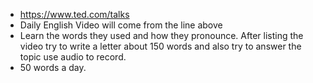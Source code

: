 - https://www.ted.com/talks
- Daily English Video will come from the line above
- Learn the words they used and how they pronounce. After listing the video try to write a letter about 150 words and also try to answer the topic use audio to record.
- 50 words a day.